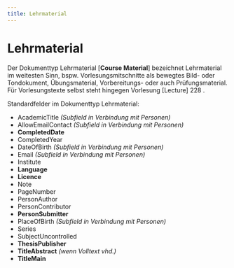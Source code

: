 ```yaml
---
title: Lehrmaterial
---
```


# Lehrmaterial

Der Dokumenttyp Lehrmaterial [**Course Material**] bezeichnet Lehrmaterial im weitesten Sinn,
bspw. Vorlesungsmitschnitte als bewegtes Bild- oder Tondokument, Übungsmaterial, Vorbereitungs-
oder auch Prüfungsmaterial. Für Vorlesungstexte selbst steht hingegen Vorlesung [Lecture] 228 .

Standardfelder im Dokumenttyp Lehrmaterial:

* AcademicTitle *(Subfield in Verbindung mit Personen)*
* AllowEmailContact *(Subfield in Verbindung mit Personen)*
* **CompletedDate**
* CompletedYear
* DateOfBirth *(Subfield in Verbindung mit Personen)*
* Email *(Subfield in Verbindung mit Personen)*
* Institute
* **Language**
* **Licence**
* Note
* PageNumber
* PersonAuthor
* PersonContributor
* **PersonSubmitter**
* PlaceOfBirth *(Subfield in Verbindung mit Personen)*
* Series
* SubjectUncontrolled
* **ThesisPublisher**
* **TitleAbstract** *(wenn Volltext vhd.)*
* **TitleMain**
